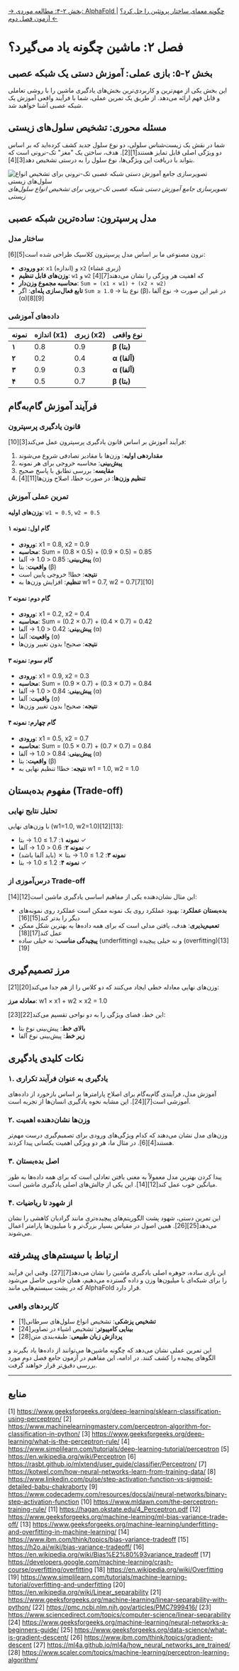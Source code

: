 [→ بخش ۲-۴: مطالعه موردی: AlphaFold چگونه معمای ساختار پروتئین را حل کرد؟](./04-case-study-alphafold.md) | [آزمون فصل دوم ←](./exam/index.md)

# فصل ۲: ماشین چگونه یاد می‌گیرد؟

## بخش ۲-۵: بازی عملی: آموزش دستی یک شبکه عصبی

این بخش یکی از مهم‌ترین و کاربردی‌ترین بخش‌های یادگیری ماشین را با روشی تعاملی و قابل فهم ارائه می‌دهد. از طریق یک تمرین عملی، شما با فرآیند واقعی آموزش یک شبکه عصبی آشنا خواهید شد.

## مسئله محوری: تشخیص سلول‌های زیستی

شما در نقش یک زیست‌شناس سلولی، دو نوع سلول جدید کشف کرده‌اید که بر اساس دو ویژگی اصلی قابل تمایز هستند[1][2]. هدف، ساختن یک "مغز" تک-نرونی است که بتواند با دریافت این ویژگی‌ها، نوع سلول را به درستی تشخیص دهد[3][4].

![تصویرسازی جامع آموزش دستی شبکه عصبی تک-نرونی برای تشخیص انواع سلول‌های زیستی](../assets/neural-network.jpg)
_تصویرسازی جامع آموزش دستی شبکه عصبی تک-نرونی برای تشخیص انواع سلول‌های زیستی_

## مدل پرسپترون: ساده‌ترین شبکه عصبی

### ساختار مدل

نرون مصنوعی ما بر اساس مدل پرسپترون کلاسیک طراحی شده است[5][6]:

- **دو ورودی**: `x1` (اندازه) و `x2` (زبری غشاء)
- **وزن‌های قابل تنظیم**: `w1` و `w2` که اهمیت هر ویژگی را نشان می‌دهند[7][4]
- **محاسبه مجموع وزن‌دار**: `Sum = (x1 × w1) + (x2 × w2)`
- **تابع فعال‌سازی پله‌ای**: اگر `Sum ≥ 1.0` → نوع بتا (β)، در غیر این صورت → نوع آلفا (α)[8][9]

### داده‌های آموزشی

| نمونه | اندازه (x1) | زبری (x2) | نوع واقعی    |
| ----- | ----------- | --------- | ------------ |
| **۱** | 0.8         | 0.9       | **β (بتا)**  |
| **۲** | 0.2         | 0.4       | **α (آلفا)** |
| **۳** | 0.9         | 0.3       | **α (آلفا)** |
| **۴** | 0.5         | 0.7       | **β (بتا)**  |

## فرآیند آموزش گام‌به‌گام

### قانون یادگیری پرسپترون

فرآیند آموزش بر اساس قانون یادگیری پرسپترون عمل می‌کند[3][10]:

1. **مقداردهی اولیه**: وزن‌ها با مقادیر تصادفی شروع می‌شوند
2. **پیش‌بینی**: محاسبه خروجی برای هر نمونه
3. **مقایسه**: بررسی تطابق با پاسخ صحیح
4. **تنظیم وزن‌ها**: در صورت خطا، اصلاح وزن‌ها[11][4]

### تمرین عملی آموزش

**وزن‌های اولیه**: `w1 = 0.5`, `w2 = 0.5`

#### گام اول: نمونه ۱

- **ورودی**: x1 = 0.8, x2 = 0.9
- **محاسبه**: Sum = (0.8 × 0.5) + (0.9 × 0.5) = 0.85
- **پیش‌بینی**: 0.85 < 1.0 → آلفا (α)
- **واقعیت**: بتا (β)
- **نتیجه**: خطا! خروجی پایین است
- **تنظیم**: افزایش وزن‌ها به w1 = 0.7, w2 = 0.7[7][10]

#### گام دوم: نمونه ۲

- **ورودی**: x1 = 0.2, x2 = 0.4
- **محاسبه**: Sum = (0.2 × 0.7) + (0.4 × 0.7) = 0.42
- **پیش‌بینی**: 0.42 < 1.0 → آلفا (α)
- **واقعیت**: آلفا (α)
- **نتیجه**: صحیح! بدون تغییر وزن‌ها

#### گام سوم: نمونه ۳

- **ورودی**: x1 = 0.9, x2 = 0.3
- **محاسبه**: Sum = (0.9 × 0.7) + (0.3 × 0.7) = 0.84
- **پیش‌بینی**: 0.84 < 1.0 → آلفا (α)
- **واقعیت**: آلفا (α)
- **نتیجه**: صحیح! بدون تغییر وزن‌ها

#### گام چهارم: نمونه ۴

- **ورودی**: x1 = 0.5, x2 = 0.7
- **محاسبه**: Sum = (0.5 × 0.7) + (0.7 × 0.7) = 0.84
- **پیش‌بینی**: 0.84 < 1.0 → آلفا (α)
- **واقعیت**: بتا (β)
- **نتیجه**: خطا! تنظیم نهایی به w1 = 1.0, w2 = 1.0

## مفهوم بده‌بستان (Trade-off)

### تحلیل نتایج نهایی

با وزن‌های نهایی (w1=1.0, w2=1.0)[12][13]:

- **نمونه ۱**: 1.7 ≥ 1.0 → بتا ✓
- **نمونه ۲**: 0.6 < 1.0 → آلفا ✓
- **نمونه ۳**: 1.2 ≥ 1.0 → بتا ✗ (باید آلفا باشد)
- **نمونه ۴**: 1.2 ≥ 1.0 → بتا ✓

### درس‌آموزی از Trade-off

این مثال نشان‌دهنده یکی از مفاهیم اساسی یادگیری ماشین است[12][14]:

- **بده‌بستان عملکرد**: بهبود عملکرد روی یک نمونه ممکن است عملکرد روی نمونه‌های دیگر را بدتر کند[15][16]
- **تعمیم‌پذیری**: هدف، یافتن مدلی است که برای همه داده‌ها به بهترین شکل ممکن عمل کند[17][18]
- **پیچیدگی مناسب**: نه خیلی ساده (underfitting) و نه خیلی پیچیده (overfitting)[13][19]

## مرز تصمیم‌گیری

وزن‌های نهایی معادله خطی ایجاد می‌کنند که دو کلاس را از هم جدا می‌کند[20][21]:

**معادله مرز**: w1 × x1 + w2 × x2 = 1.0

این خط، فضای ویژگی را به دو نواحی تقسیم می‌کند[22][23]:

- **بالای خط**: پیش‌بینی نوع بتا
- **زیر خط**: پیش‌بینی نوع آلفا

## نکات کلیدی یادگیری

### ۱. یادگیری به عنوان فرآیند تکراری

آموزش مدل، فرآیندی گام‌به‌گام برای اصلاح پارامترها بر اساس بازخورد از داده‌های آموزشی است[7][24]. این مشابه نحوه یادگیری انسان‌ها از تجربه است.

### ۲. وزن‌ها نشان‌دهنده اهمیت

وزن‌های مدل نشان می‌دهند که کدام ویژگی‌های ورودی برای تصمیم‌گیری درست مهم‌تر هستند[4][6]. در مثال ما، هر دو ویژگی اهمیت یکسانی پیدا کردند.

### ۳. اصل بده‌بستان

پیدا کردن بهترین مدل معمولاً به معنی یافتن تعادلی است که برای همه داده‌ها به طور میانگین خوب عمل کند[12][14]. این یکی از چالش‌های اصلی یادگیری ماشین است.

### ۴. از شهود تا ریاضیات

این تمرین دستی، شهود پشت الگوریتم‌های پیچیده‌تری مانند گرادیان کاهشی را نشان می‌دهد[25][26]. همین اصول در مقیاس بسیار بزرگ‌تر و با میلیون‌ها پارامتر اعمال می‌شوند.

## ارتباط با سیستم‌های پیشرفته

این بازی ساده، جوهره اصلی یادگیری ماشین را نشان می‌دهد[7][27]. وقتی این فرآیند را برای شبکه‌ای با میلیون‌ها وزن و داده گسترده می‌دهیم، همان جادویی حاصل می‌شود که در پشت سیستم‌هایی مانند AlphaFold قرار دارد.

### کاربردهای واقعی

- **تشخیص پزشکی**: تشخیص انواع سلول‌های سرطانی[1]
- **بینایی کامپیوتر**: تشخیص اشیاء در تصاویر[24]
- **پردازش زبان طبیعی**: طبقه‌بندی متن[28]

این تمرین عملی نشان می‌دهد که چگونه ماشین‌ها می‌توانند از داده‌ها یاد بگیرند و الگوهای پیچیده را کشف کنند. در ادامه، این مفاهیم در آزمون جامع فصل دوم مورد بررسی دقیق‌تر قرار خواهند گرفت.

---

## **منابع**

[1] https://www.geeksforgeeks.org/deep-learning/sklearn-classification-using-perceptron/
[2] https://www.machinelearningmastery.com/perceptron-algorithm-for-classification-in-python/
[3] https://www.geeksforgeeks.org/deep-learning/what-is-the-perceptron-rule/
[4] https://www.simplilearn.com/tutorials/deep-learning-tutorial/perceptron
[5] https://en.wikipedia.org/wiki/Perceptron
[6] https://rasbt.github.io/mlxtend/user_guide/classifier/Perceptron/
[7] https://kotwel.com/how-neural-networks-learn-from-training-data/
[8] https://www.linkedin.com/pulse/step-activation-function-vs-sigmoid-detailed-babu-chakraborty
[9] https://www.codecademy.com/resources/docs/ai/neural-networks/binary-step-activation-function
[10] https://www.mldawn.com/the-perceptron-training-rule/
[11] https://hagan.okstate.edu/4_Perceptron.pdf
[12] https://www.geeksforgeeks.org/machine-learning/ml-bias-variance-trade-off/
[13] https://www.geeksforgeeks.org/machine-learning/underfitting-and-overfitting-in-machine-learning/
[14] https://www.ibm.com/think/topics/bias-variance-tradeoff
[15] https://h2o.ai/wiki/bias-variance-tradeoff/
[16] https://en.wikipedia.org/wiki/Bias%E2%80%93variance_tradeoff
[17] https://developers.google.com/machine-learning/crash-course/overfitting/overfitting
[18] https://en.wikipedia.org/wiki/Overfitting
[19] https://www.simplilearn.com/tutorials/machine-learning-tutorial/overfitting-and-underfitting
[20] https://en.wikipedia.org/wiki/Linear_separability
[21] https://www.geeksforgeeks.org/machine-learning/linear-separability-with-python/
[22] https://pmc.ncbi.nlm.nih.gov/articles/PMC7999416/
[23] https://www.sciencedirect.com/topics/computer-science/linear-separability
[24] https://www.geeksforgeeks.org/machine-learning/neural-networks-a-beginners-guide/
[25] https://www.geeksforgeeks.org/data-science/what-is-gradient-descent/
[26] https://www.ibm.com/think/topics/gradient-descent
[27] https://ml4a.github.io/ml4a/how_neural_networks_are_trained/
[28] https://www.scaler.com/topics/machine-learning/perceptron-learning-algorithm/
